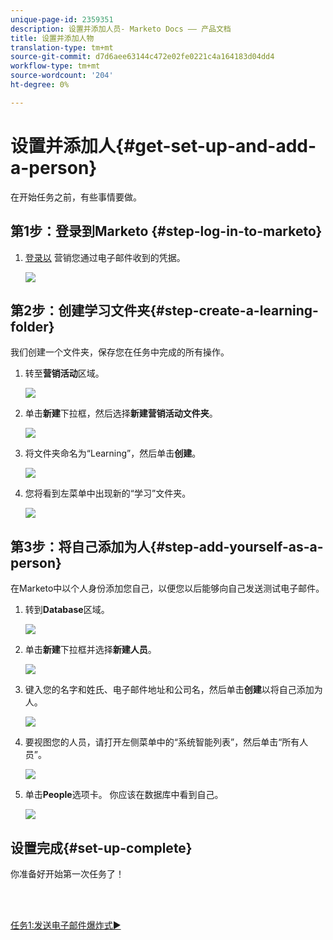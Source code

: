 ```yaml
---
unique-page-id: 2359351
description: 设置并添加人员- Marketo Docs —— 产品文档
title: 设置并添加人物
translation-type: tm+mt
source-git-commit: d7d6aee63144c472e02fe0221c4a164183d04dd4
workflow-type: tm+mt
source-wordcount: '204'
ht-degree: 0%

---
```



# 设置并添加人{#get-set-up-and-add-a-person}

在开始任务之前，有些事情要做。

## 第1步：登录到Marketo {#step-log-in-to-marketo}

1. [登录以](https://app.marketo.com) 营销您通过电子邮件收到的凭据。

   ![](assets/one.png)

## 第2步：创建学习文件夹{#step-create-a-learning-folder}

我们创建一个文件夹，保存您在任务中完成的所有操作。

1. 转至&#x200B;**营销活动**&#x200B;区域。

   ![](assets/two.png)

1. 单击&#x200B;**新建**&#x200B;下拉框，然后选择&#x200B;**新建营销活动文件夹**。

   ![](assets/image2014-9-24-10-3a53-3a38.png)

1. 将文件夹命名为“Learning”，然后单击&#x200B;**创建**。

   ![](assets/image2014-9-24-10-3a53-3a55.png)

1. 您将看到左菜单中出现新的“学习”文件夹。

   ![](assets/image2014-9-24-10-3a54-3a9.png)

## 第3步：将自己添加为人{#step-add-yourself-as-a-person}

在Marketo中以个人身份添加您自己，以便您以后能够向自己发送测试电子邮件。

1. 转到&#x200B;**Database**&#x200B;区域。

   ![](assets/db.png)

1. 单击&#x200B;**新建**&#x200B;下拉框并选择&#x200B;**新建人员**。

   ![](assets/seven.png)

1. 键入您的名字和姓氏、电子邮件地址和公司名，然后单击&#x200B;**创建**&#x200B;以将自己添加为人。

   ![](assets/eight.png)

1. 要视图您的人员，请打开左侧菜单中的“系统智能列表”，然后单击“所有人员”。

   ![](assets/nine.png)

1. 单击&#x200B;**People**&#x200B;选项卡。 你应该在数据库中看到自己。

   ![](assets/ten.png)

## 设置完成{#set-up-complete}

你准备好开始第一次任务了！

<br> 

[任务1:发送电子邮件爆炸式►](/help/marketo/getting-started/quick-wins/send-an-email.md)
